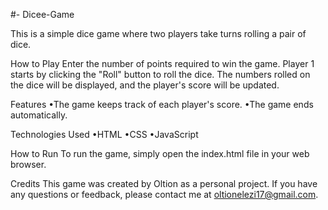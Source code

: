 #- Dicee-Game

This is a simple dice game where two players take turns rolling a pair of dice.

How to Play
Enter the number of points required to win the game.
Player 1 starts by clicking the "Roll" button to roll the dice.
The numbers rolled on the dice will be displayed, and the player's score will be updated.

Features
•The game keeps track of each player's score.
•The game ends automatically.

Technologies Used
•HTML
•CSS
•JavaScript

How to Run
To run the game, simply open the index.html file in your web browser.

Credits
This game was created by Oltion as a personal project. If you have any questions or feedback, please contact me at oltionelezi17@gmail.com.
